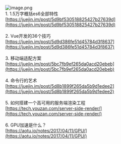 ![image.png](https://cdn.nlark.com/yuque/0/2020/png/132503/1605582301943-c5bd4780-6ade-4e57-ae6d-c422b9e8558b.png#height=718&id=hs3OK&margin=%5Bobject%20Object%5D&name=image.png&originHeight=718&originWidth=1080&originalType=binary&size=1297083&status=done&style=none&width=1080)<br />1. 1.5万字概括es6全部特性<br />[https://juejin.im/post/5d9bf530518825427b27639d](https://juejin.im/post/5d9bf530518825427b27639d)<br />
<br />2. Vue开发的36个技巧<br />[https://juejin.im/post/5d9d386fe51d45784d3f8637](https://juejin.im/post/5d9d386fe51d45784d3f8637)<br />
<br />3. 移动端适配方案<br />[https://juejin.im/post/5bc7fb9ef265da0acd20ebeb](https://juejin.im/post/5bc7fb9ef265da0acd20ebeb)<br />
<br />4. 命令行的艺术<br />[https://juejin.im/post/5d8b1899f265da5b9d1edee2](https://juejin.im/post/5d8b1899f265da5b9d1edee2)<br />
<br />5. 如何搭建一个高可用的服务端渲染工程<br />[https://tech.youzan.com/server-side-render/](https://tech.youzan.com/server-side-render/)<br />
<br />6. GPU加速是什么？<br />[https://aotu.io/notes/2017/04/11/GPU/](https://aotu.io/notes/2017/04/11/GPU/)
